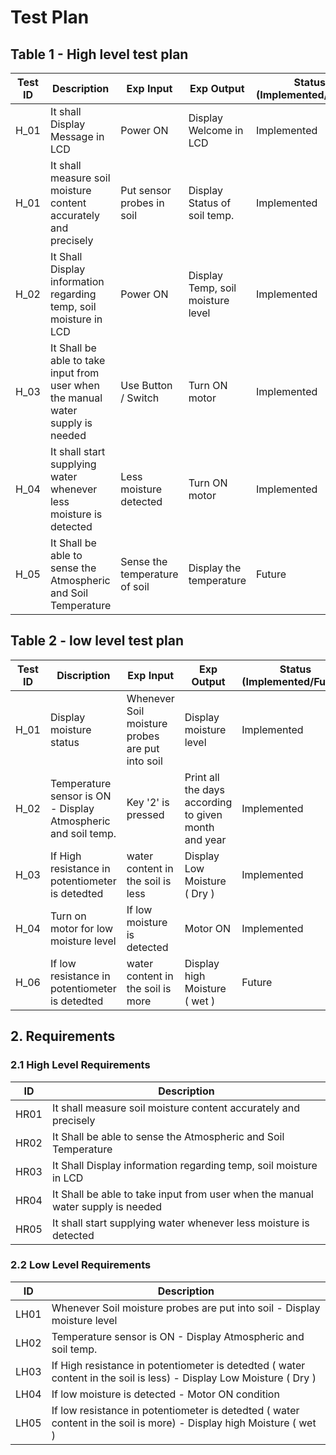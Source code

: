 # Test Plan

## Table 1 - High level test plan

| Test ID | Description | Exp Input | Exp Output | Status (Implemented/Future) |
| --- | --- | --- | --- | --- |
| H_01 | It shall Display Message in LCD | Power ON | Display Welcome in LCD | Implemented |
| H_01 | It shall measure soil moisture content accurately and precisely | Put sensor probes in soil | Display Status of soil temp. | Implemented |
| H_02 | It Shall Display information regarding temp, soil moisture in LCD | Power ON  | Display Temp, soil moisture level | Implemented |
| H_03 | It Shall be able to take input from user when the manual water supply is needed | Use Button / Switch | Turn ON motor | Implemented |
| H_04 | It shall start supplying water whenever less moisture is detected | Less moisture detected | Turn ON motor | Implemented |
| H_05 | It Shall be able to sense the Atmospheric and Soil Temperature | Sense the temperature of soil | Display the temperature | Future |


## Table 2 - low level test plan
| Test ID | Discription | Exp Input | Exp Output | Status (Implemented/Future) |
| --- | --- | --- | --- | --- |
| H_01 | Display moisture status | Whenever Soil moisture probes are put into soil |  Display moisture level | Implemented |
| H_02 | Temperature sensor is ON - Display Atmospheric and soil temp. | Key '2' is pressed  | Print all the days according to given month and year | Implemented |
| H_03 | If High resistance in potentiometer is detedted |  water content in the soil is less | Display Low Moisture ( Dry ) | Implemented |
| H_04 | Turn on motor for low moisture level | If low moisture is detected | Motor ON  | Implemented |
| H_06 | If low resistance in potentiometer is detedted | water content in the soil is more | Display high Moisture ( wet ) | Future |


## 2. Requirements

### 2.1 High Level Requirements 

|ID|	Description|
| --- | --- |
|HR01	|It shall measure soil moisture content accurately and precisely|
|HR02	|It Shall be able to sense the Atmospheric and Soil Temperature|
|HR03	|It Shall Display information regarding temp, soil moisture in LCD|
|HR04	|It Shall be able to take input from user when the manual water supply is needed|
|HR05   | It shall start supplying water whenever less moisture is detected| 
	
### 2.2 Low Level Requirements

|ID |           Description |        
| --- | --- | 
|LH01	| Whenever Soil moisture probes are put into soil -  Display moisture level |
|LH02	| Temperature sensor is ON - Display Atmospheric and soil temp.  |
|LH03 |If High resistance in potentiometer is detedted ( water content in the soil is less) -  Display Low Moisture ( Dry ) |
|LH04| If low moisture is detected - Motor ON condition |
|LH05 |If low resistance in potentiometer is detedted  ( water content in the soil is more) - Display high Moisture ( wet )  |
